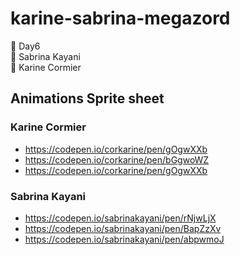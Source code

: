 # karine-sabrina-megazord
:musical_note: Day6  
:red_circle: Sabrina Kayani  
:large_blue_circle: Karine Cormier  

## Animations Sprite sheet

### Karine Cormier
* <https://codepen.io/corkarine/pen/gOgwXXb>
* <https://codepen.io/corkarine/pen/bGgwoWZ>
* <https://codepen.io/corkarine/pen/gOgwXXb>

### Sabrina Kayani
* https://codepen.io/sabrinakayani/pen/rNjwLjX
* https://codepen.io/sabrinakayani/pen/BapZzXv
* https://codepen.io/sabrinakayani/pen/abpwmoJ
